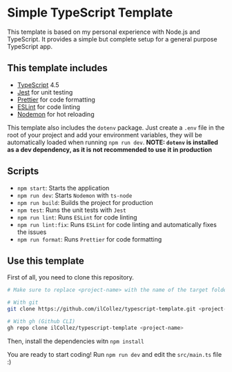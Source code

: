 # Simple TypeScript Template

This template is based on my personal experience with Node.js and TypeScript.
It provides a simple but complete setup for a general purpose TypeScript app.

## This template includes

-   [TypeScript](https://typescriptlang.org) 4.5
-   [Jest](https://jestjs.io/) for unit testing
-   [Prettier](https://prettier.io/) for code formatting
-   [ESLint](https://eslint.org/) for code linting
-   [Nodemon](https://nodemon.io/) for hot reloading

This template also includes the `dotenv` package. Just create a `.env` file in the root of your project and add your environment variables, they will be automatically loaded when running `npm run dev`. **NOTE: `dotenv` is installed as a dev dependency, as it is not recommended to use it in production**

## Scripts

-   `npm start`: Starts the application
-   `npm run dev`: Starts `Nodemon` with `ts-node`
-   `npm run build`: Builds the project for production
-   `npm test`: Runs the unit tests with `Jest`
-   `npm run lint`: Runs `ESLint` for code linting
-   `npm run lint:fix`: Runs `ESLint` for code linting and automatically fixes the issues
-   `npm run format`: Runs `Prettier` for code formatting

## Use this template

First of all, you need to clone this repository.

```bash
# Make sure to replace <project-name> with the name of the target folder

# With git
git clone https://github.com/ilCollez/typescript-template.git <project-name>

# With gh (Github CLI)
gh repo clone ilCollez/typescript-template <project-name>
```

Then, install the dependencies witn `npm install`

You are ready to start coding! Run `npm run dev` and edit the `src/main.ts` file :)
